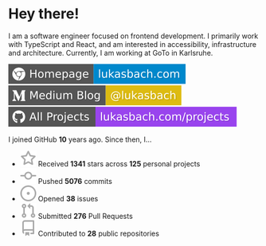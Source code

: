 # Hey there!

I am a software engineer focused on frontend development. I primarily work with TypeScript and React, and am interested in accessibility, infrastructure and architecture. Currently, I am working at GoTo in Karlsruhe.

[![Homepage](./icons/homepage.svg)](https://lukasbach.com)
[![Medium Blog](./icons/medium.svg)](https://medium.com/@lukasbach)
[![My Projects](./icons/projects.svg)](https://lukasbach.com/projects)

I joined GitHub **10** years ago. Since then, I...

- ![](./icons/star.svg) Received **1341** stars across **125** personal projects
- ![](./icons/commit.svg) Pushed **5076** commits
- ![](./icons/issues.svg) Opened **38** issues
- ![](./icons/pr.svg) Submitted **276** Pull Requests
- ![](./icons/repo.svg) Contributed to **28** public repositories
